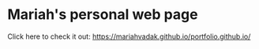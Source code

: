 # Mariah's personal web page

Click here to check it out: https://mariahvadak.github.io/portfolio.github.io/
